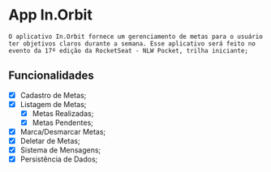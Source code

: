# App In.Orbit
    O aplicativo In.Orbit fornece um gerenciamento de metas para o usuário ter objetivos claros durante a semana. Esse aplicativo será feito no evento da 17º edição da RocketSeat - NLW Pocket, trilha iniciante;

## Funcionalidades
- [X] Cadastro de Metas;
- [X] Listagem de Metas;
    - [X] Metas Realizadas;
    - [X] Metas Pendentes;
- [X] Marca/Desmarcar Metas;
- [X] Deletar de Metas;
- [X] Sistema de Mensagens;
- [X] Persistência de Dados;